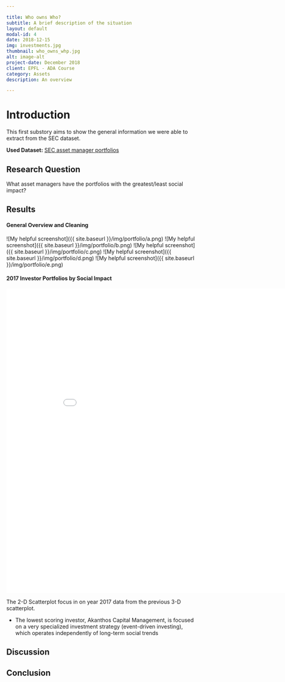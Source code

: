 ```yaml
---

title: Who owns Who? 
subtitle: A brief description of the situation
layout: default
modal-id: 4
date: 2018-12-15
img: investments.jpg
thumbnail: who_owns_whp.jpg
alt: image-alt
project-date: December 2018
client: EPFL - ADA Course
category: Assets
description: An overview 

---
```


# Introduction
This first substory aims to show the general information we were able to extract from the SEC dataset.

**Used Dataset:** [SEC asset manager portfolios](https://www.sec.gov/cgi-bin/browse-edgar?company=&CIK=&type=13F&owner=include&count=40&action=getcurrent)


## Research Question
What asset managers have the portfolios with the greatest/least social impact?

## Results 

#### General Overview and Cleaning
![My helpful screenshot]({{ site.baseurl }}/img/portfolio/a.png)
![My helpful screenshot]({{ site.baseurl }}/img/portfolio/b.png)
![My helpful screenshot]({{ site.baseurl }}/img/portfolio/c.png)
![My helpful screenshot]({{ site.baseurl }}/img/portfolio/d.png)
![My helpful screenshot]({{ site.baseurl }}/img/portfolio/e.png)

#### 2017 Investor Portfolios by Social Impact

<iframe width="900" height="800" frameborder="0" scrolling="no" src="//plot.ly/~mike.jiao/10.embed"></iframe>

The 2-D Scatterplot focus in on year 2017 data from the previous 3-D scatterplot.
- The lowest scoring investor, Akanthos Capital Management, is focused on a very specialized investment strategy (event-driven investing), which operates independently of long-term social trends 


## Discussion 

## Conclusion